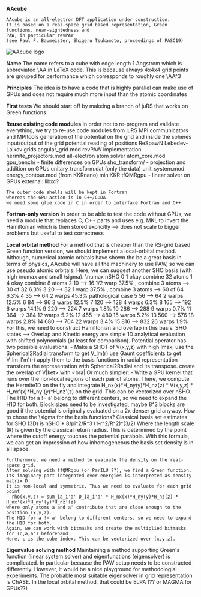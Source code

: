**AAcube**

    AAcube is an all-electron DFT application under construction.
    It is based on a real-space grid based representation, Green functions, near-sightedness and
    PAW, in particular revPAW
    (see Paul F. Baumeister, Shigeru Tsukamoto, proceedings of PASC19)
    
![AAcube logo](https://gitlab.version.fz-juelich.de/pbaum/aa3/doc/fig/aa3_logo_bold.png)

**Name**
    The name refers to a cube with edge length 1 Angstrom
    which is abbreviated \AA in LaTeX code.
    This is because always 4x4x4 grid points are grouped
    for performance which corresponds to roughly one \AA^3
    
**Principles**
    The idea is to have a code that is highly parallel
    can make use of GPUs
    and does not require much more input than the atomic coordinates

**First tests**
    We should start off by makeing a branch of juRS that works on Green functions

**Reuse existing code modules**
    In order not to re-program and validate everything, we
    try to re-use code modules from 
        juRS
            MPI communicators and MPItools
            generation of the potential on the grid and inside the spheres
            input/output of the grid potential
            reading of positions
        ReSpawN
            Lebedev-Laikov grids angular_grid.mod
            revPAW implementation hermite_projectors.mod
            all-electron atom solver atom_core.mod
            gpu_bench/ - finite differences on GPUs
            sho_transform/ - projection and addition on GPUs
            unitary_transform.dat (only the data)
            unit_system.mod
            energy_contour.mod (from KKRnano)
        miniKKR
            tfQMRgpu - linear solver on GPUs
        external:
            libxc?

    The outer code shells will be kept in Fortran
    whereas the GPU action is in C++/CUDA
    we need some glue code in C in order to interface Fortran and C++
    
**Fortran-only version**
    In order to be able to test the code without GPUs,
    we need a module that replaces C, C++ parts
    and uses e.g. MKL to invert the Hamiltonian
    which is then stored explicitly 
    --> does not scale to bigger problems
        but useful to test correctness

**Local orbital method**
    For a method that is cheaper than the RS-grid based
    Green function version, we should implement
    a local-orbital method.
    Although, numerical atomic orbitals have shown the be
    a great basis in terms of physics, AAcube will have
    all the machinery to use PAW, so we can use pseudo
    atomic orbitals. Here, we can suggest another 
    SHO basis (with high \numax and small \sigma).
    \numax nSHO
0  1      okay combine 32 atoms
1  4      okay combine 8  atoms
2  10     -->  16 1/2 warp 37.5% , combine 3 atoms --> 30 of 32 6.3%
3  20     -->  32  1 warp  37.5% , combine 3 atoms --> 60 of 64 6.3%
4  35     -->  64  2 warps 45.3% pathological case
5  56     -->  64  2 warps 12.5%
6  84     -->  96  3 warps 12.5%
7  120    --> 128  4 warps  6.3%
8  165    --> 192  6 warps 14.1%
9  220    --> 224  7 warps  1.8%
10 286    --> 288  9 warps  0.7%
11 364    --> 384 12 warps  5.2%
12 455    --> 480 15 warps  5.2%
13 560    --> 576 18 warps  2.8%
14 680    --> 704 22 warps  3.4%
15 816    --> 832 26 warps  1.9%
    For this, we need to construct Hamiltonian and overlap in this basis.
    SHO states --> Overlap and Kinetic energy are simple
    1D analytical evaluation with shifted polynomials (at least for comparison).
    Potential operator has two possible evaluations:
        - Make a SHOT of V(x,y,z) with high lmax,
          use the Spherical2Radial transform to get V_lm(r)
          use Gaunt coefficients to get V_lm_l'm'(r)
          apply them to the basis functions in radial representation
          transform the representation with Spherical2Radial and its transpose.
          create the overlap of V|ket> with <bra|
    Or much simpler:
        - Write a GPU kernel that runs over the non-local regions
          of each pair of atoms. There, we compute the Hermite1D on the fly
          and integrate H_nx(x)*H_ny(y)*H_nz(z) * V(x,y,z) * H_nx'(x)*H_ny'(y)*H_nz'(z)
          on the grid. This can be vectorized over nSHO.
          The H1D for a != a' belong to different centers, so we need to expand the H1D for both.
          Block sizes need to be investigated, maybe 8^3 blocks are good
          if the potential is originally evaluated on a 2x denser grid anyway.
    How to chose the \sigma for the basis functions?
    Classical basis set estimates for SHO (3D) is
        nSHO * 8/pi^2/R^3 (1-r^2/R^2)^(3/2)
    Where the length scale (R) is given by the classical return radius.
    This is determined by the point where the cutoff energy touches
    the potential parabola. With this formula, we can get an impression 
    of how inhomogeneous the basis set density is in all space.

    Furthermore, we need a method to evaluate the density on the real-space grid.
    After solving with tfQMRgpu (or ParILU ??), we find a Green function.
    Its imaginary part integrated over energies is interpreted as density matrix D.
    It is non-local and symmetric. Thus we need to evaluate for each grid point
      rho(x,y,z) = sum_ia_i'a' D_ia_i'a' * H_nx(x)*H_ny(y)*H_nz(z) * H_nx'(x)*H_ny'(y)*H_nz'(z)
    where only atoms a and a' contribute that are close enough to the position (x,y,z).
    The H1D for a != a' belong to different centers, so we need to expand the H1D for both.
    Again, we can work with bitmasks and create the multiplied bitmasks for (c,a,a') beforehand
    Here, c is the cube index. This can be vectorized over (x,y,z).

**Eigenvalue solving method**
    Maintaining a method supporting Green's function (linear system solver)
    and eigenfunctions (eigensolver) is complicated.
    In particular because the PAW setup needs to be constructed differently.
    However, it would be a nice playground for methodologial experiments.
    The probable most suitable eigensolver in grid representation is ChASE.
    In the local orbital method, that could be ELPA (?? or MAGMA for GPUs??)
    
